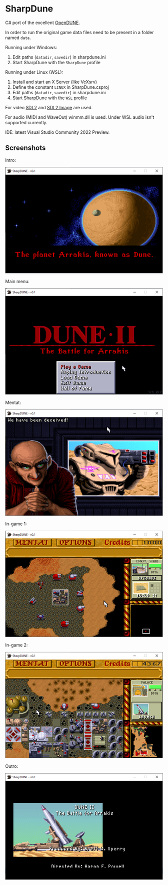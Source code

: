 # SharpDune
C# port of the excellent [OpenDUNE](https://github.com/OpenDUNE/OpenDUNE).

In order to run the original game data files need to be present in a folder named `data`.

Running under Windows:
1. Edit paths (`datadir`, `savedir`) in sharpdune.ini
2. Start SharpDune with the `SharpDune` profile

Running under Linux (WSL):
1. Install and start an X Server (like VcXsrv)
2. Define the constant `LINUX` in SharpDune.csproj
3. Edit paths (`datadir`, `savedir`) in sharpdune.ini
4. Start SharpDune with the `WSL` profile

For video [SDL2](https://www.libsdl.org) and [SDL2 Image](https://www.libsdl.org/projects/SDL_image) are used.

For audio (MIDI and WaveOut) winmm.dll is used. Under WSL audio isn't supported currently.

IDE: latest Visual Studio Community 2022 Preview.

## Screenshots

Intro:

![](Images/intro.png)

Main menu:

![](Images/mainmenu.png)

Mentat:

![](Images/mentat.png)

In-game 1:

![](Images/ingame1.png)

In-game 2:

![](Images/ingame2.png)

Outro:

![](Images/outro.png)
